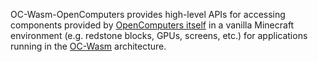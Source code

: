 OC-Wasm-OpenComputers provides high-level APIs for accessing components
provided by [OpenComputers itself](https://oc.cil.li) in a vanilla Minecraft
environment (e.g. redstone blocks, GPUs, screens, etc.) for applications
running in the [OC-Wasm](https://gitlab.com/Hawk777/oc-wasm) architecture.
